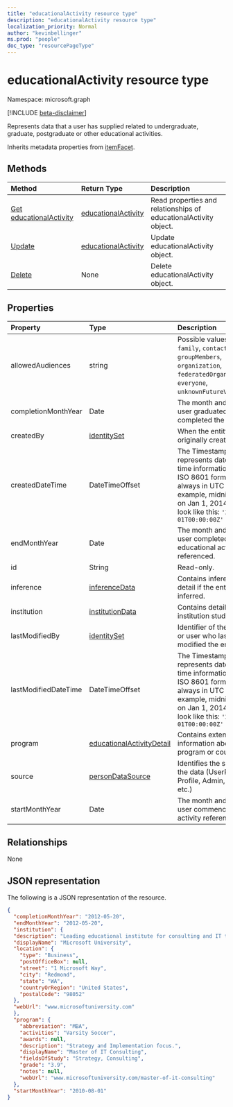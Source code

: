 ```yaml
---
title: "educationalActivity resource type"
description: "educationalActivity resource type"
localization_priority: Normal
author: "kevinbellinger"
ms.prod: "people"
doc_type: "resourcePageType"
---
```


# educationalActivity resource type

Namespace: microsoft.graph

[!INCLUDE [beta-disclaimer](../../includes/beta-disclaimer.md)]

Represents data that a user has supplied related to undergraduate, graduate, postgraduate or other educational activities.

Inherits metadata properties from [itemFacet](itemfacet.md).

## Methods

| Method                                                       | Return Type                                   | Description                                                      |
|:-------------------------------------------------------------|:----------------------------------------------|:-----------------------------------------------------------------|
| [Get educationalActivity](../api/educationalactivity-get.md) | [educationalActivity](educationalactivity.md) | Read properties and relationships of educationalActivity object. |
| [Update](../api/educationalactivity-update.md)               | [educationalActivity](educationalactivity.md) | Update educationalActivity object.                               |
| [Delete](../api/educationalactivity-delete.md)               | None                                          | Delete educationalActivity object.                               |

## Properties

| Property             | Type                                                      | Description                                                                                                                                                                                     |
|:---------------------|:----------------------------------------------------------|:------------------------------------------------------------------------------------------------------------------------------------------------------------------------------------------------|
|allowedAudiences      |string                                                     | Possible values are: `me`, `family`, `contacts`, `groupMembers`, `organization`, `federatedOrganizations`, `everyone`, `unknownFutureValue`.                                                    |
|completionMonthYear   |Date                                                       | The month and year the user graduated or completed the activity.                                                                                                                                |
|createdBy             |[identitySet](identityset.md)                              | When the entity was originally created.                                                                                                                                                         |
|createdDateTime       |DateTimeOffset                                             | The Timestamp type represents date and time information using ISO 8601 format and is always in UTC time. For example, midnight UTC on Jan 1, 2014 would look like this: `'2014-01-01T00:00:00Z'`|
|endMonthYear          |Date                                                       | The month and year the user completed the educational activity referenced.                                                                                                                      |
|id                    |String                                                     | Read-only.                                                                                                                                                                                      |
|inference             |[inferenceData](inferencedata.md)                          | Contains inference detail if the entity is inferred.                                                                                                                                            |
|institution           |[institutionData](institutiondata.md)                      | Contains details of the institution studied at.                                                                                                                                                 |
|lastModifiedBy        |[identitySet](identityset.md)                              | Identifier of the partner or user who last modified the entity.                                                                                                                                 |
|lastModifiedDateTime  |DateTimeOffset                                             | The Timestamp type represents date and time information using ISO 8601 format and is always in UTC time. For example, midnight UTC on Jan 1, 2014 would look like this: `'2014-01-01T00:00:00Z'`|
|program               |[educationalActivityDetail](educationalactivitydetail.md)  |Contains extended information about the program or course.                                                                                                                                       |
|source                |[personDataSource](personDataSource.md)                    | Identifies the source of the data (UserProvided, Profile, Admin, LinkedIn etc.)                                                                                                                 |
|startMonthYear        |Date                                                       |The month and year the user commenced the activity referenced.                                                                                                                                   |

## Relationships

None

## JSON representation

The following is a JSON representation of the resource.

<!-- {
  "blockType": "resource",
  "optionalProperties": [

  ],
  "@odata.type": "microsoft.graph.educationalActivity",
  "baseType": "microsoft.graph.itemfacet",
  "keyProperty": "id"

}-->

```json
{
  "completionMonthYear": "2012-05-20",
  "endMonthYear": "2012-05-20",
  "institution": {
  "description": "Leading educational institute for consulting and IT training",
  "displayName": "Microsoft University",
  "location": {
    "type": "Business",
    "postOfficeBox": null,
    "street": "1 Microsoft Way",
    "city": "Redmond",
    "state": "WA",
    "countryOrRegion": "United States",
    "postalCode": "98052"
  },
  "webUrl": "www.microsoftuniversity.com"
  },
  "program": {
    "abbreviation": "MBA",
    "activities": "Varsity Soccer",
    "awards": null,
    "description": "Strategy and Implementation focus.",
    "displayName": "Master of IT Consulting",
    "fieldsOfStudy": "Strategy, Consulting",
    "grade": "3.9",
    "notes": null,
    "webUrl": "www.microsoftuniversity.com/master-of-it-consulting"
  },
  "startMonthYear": "2010-08-01"
}
```

<!-- uuid: 16cd6b66-4b1a-43a1-adaf-3a886856ed98
2019-02-04 14:57:30 UTC -->
<!-- {
  "type": "#page.annotation",
  "description": "educationalActivity resource",
  "keywords": "",
  "section": "documentation",
  "tocPath": ""
}-->